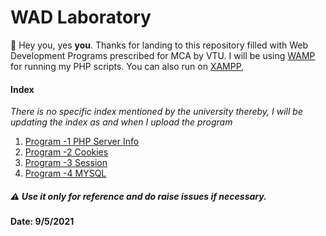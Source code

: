 # WAD Laboratory

:red_circle: Hey you, yes **you**. Thanks for landing to this repository filled with Web Development Programs prescribed for MCA by VTU. I will be using [WAMP](https://www.wampserver.com/en/) for running my PHP scripts. You can also run on [XAMPP](https://www.apachefriends.org/index.html), 

#### Index

*There is no specific index mentioned by the university thereby, I will be updating the index as and when I upload the program*

1. [Program -1 PHP Server Info](Program-1/)
2. [Program -2 Cookies](Program-2/)
3. [Program -3 Session](Program-3/)
4. [Program -4 MYSQL](Program-4/)

##### :warning:  Use it only for reference and do raise issues if necessary.

**Date: 9/5/2021**


